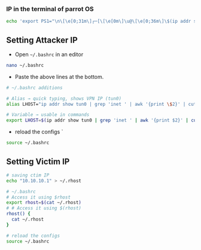 
### IP in the terminal of parrot OS
```bash
echo 'export PS1="\n\[\e[0;31m\]┌─[\[\e[0m\]\u@\[\e[0;36m\]\$(ip addr show tun0 | grep '\''inet '\'' | awk '\''{print \$2}'\'' | cut -d/ -f1)\[\e[0;31m\]]─[\[\e[0m\]\w\[\e[0;31m\]]\n└──╼ \[\e[0m\]\$ "' >> ~/.bashrc
```

## Setting Attacker IP

- Open `~/.bashrc` in an editor
```bash
nano ~/.bashrc
```

- Paste the above lines at the bottom.
```bash
# ~/.bashrc additions

# Alias → quick typing, shows VPN IP (tun0)
alias LHOST="ip addr show tun0 | grep 'inet ' | awk '{print \$2}' | cut -d/ -f1"

# Variable → usable in commands
export LHOST=$(ip addr show tun0 | grep 'inet ' | awk '{print $2}' | cut -d/ -f1)

```

- reload the configs `
```bash
source ~/.bashrc
```


## Setting Victim IP


```bash
# saving ctim IP
echo "10.10.10.1" > ~/.rhost

# ~/.bashrc
# Access it using $rhost
export rhost=$(cat ~/.rhost)
# # Access it using $(rhost)
rhost() {
  cat ~/.rhost
}

# reload the configs 
source ~/.bashrc
```